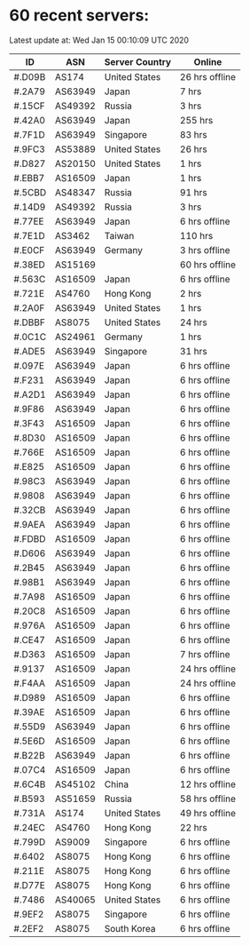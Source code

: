 # 60 recent servers:

Latest update at: Wed Jan 15 00:10:09 UTC 2020

| ID | ASN | Server Country | Online |
| -- | --- | -------------- | ------ |
| #.D09B | AS174 | United States | 26 hrs offline |
| #.2A79 | AS63949 | Japan | 7 hrs |
| #.15CF | AS49392 | Russia | 3 hrs |
| #.42A0 | AS63949 | Japan | 255 hrs |
| #.7F1D | AS63949 | Singapore | 83 hrs |
| #.9FC3 | AS53889 | United States | 26 hrs |
| #.D827 | AS20150 | United States | 1 hrs |
| #.EBB7 | AS16509 | Japan | 1 hrs |
| #.5CBD | AS48347 | Russia | 91 hrs |
| #.14D9 | AS49392 | Russia | 3 hrs |
| #.77EE | AS63949 | Japan | 6 hrs offline |
| #.7E1D | AS3462 | Taiwan | 110 hrs |
| #.E0CF | AS63949 | Germany | 3 hrs offline |
| #.38ED | AS15169 |  | 60 hrs offline |
| #.563C | AS16509 | Japan | 6 hrs offline |
| #.721E | AS4760 | Hong Kong | 2 hrs |
| #.2A0F | AS63949 | United States | 1 hrs |
| #.DBBF | AS8075 | United States | 24 hrs |
| #.0C1C | AS24961 | Germany | 1 hrs |
| #.ADE5 | AS63949 | Singapore | 31 hrs |
| #.097E | AS63949 | Japan | 6 hrs offline |
| #.F231 | AS63949 | Japan | 6 hrs offline |
| #.A2D1 | AS63949 | Japan | 6 hrs offline |
| #.9F86 | AS63949 | Japan | 6 hrs offline |
| #.3F43 | AS16509 | Japan | 6 hrs offline |
| #.8D30 | AS16509 | Japan | 6 hrs offline |
| #.766E | AS16509 | Japan | 6 hrs offline |
| #.E825 | AS16509 | Japan | 6 hrs offline |
| #.98C3 | AS63949 | Japan | 6 hrs offline |
| #.9808 | AS63949 | Japan | 6 hrs offline |
| #.32CB | AS63949 | Japan | 6 hrs offline |
| #.9AEA | AS63949 | Japan | 6 hrs offline |
| #.FDBD | AS16509 | Japan | 6 hrs offline |
| #.D606 | AS63949 | Japan | 6 hrs offline |
| #.2B45 | AS63949 | Japan | 6 hrs offline |
| #.98B1 | AS63949 | Japan | 6 hrs offline |
| #.7A98 | AS16509 | Japan | 6 hrs offline |
| #.20C8 | AS16509 | Japan | 6 hrs offline |
| #.976A | AS16509 | Japan | 6 hrs offline |
| #.CE47 | AS16509 | Japan | 6 hrs offline |
| #.D363 | AS16509 | Japan | 7 hrs offline |
| #.9137 | AS16509 | Japan | 24 hrs offline |
| #.F4AA | AS16509 | Japan | 24 hrs offline |
| #.D989 | AS16509 | Japan | 6 hrs offline |
| #.39AE | AS16509 | Japan | 6 hrs offline |
| #.55D9 | AS63949 | Japan | 6 hrs offline |
| #.5E6D | AS16509 | Japan | 6 hrs offline |
| #.B22B | AS63949 | Japan | 6 hrs offline |
| #.07C4 | AS16509 | Japan | 6 hrs offline |
| #.6C4B | AS45102 | China | 12 hrs offline |
| #.B593 | AS51659 | Russia | 58 hrs offline |
| #.731A | AS174 | United States | 49 hrs offline |
| #.24EC | AS4760 | Hong Kong | 22 hrs |
| #.799D | AS9009 | Singapore | 6 hrs offline |
| #.6402 | AS8075 | Hong Kong | 6 hrs offline |
| #.211E | AS8075 | Hong Kong | 6 hrs offline |
| #.D77E | AS8075 | Hong Kong | 6 hrs offline |
| #.7486 | AS40065 | United States | 6 hrs offline |
| #.9EF2 | AS8075 | Singapore | 6 hrs offline |
| #.2EF2 | AS8075 | South Korea | 6 hrs offline |

